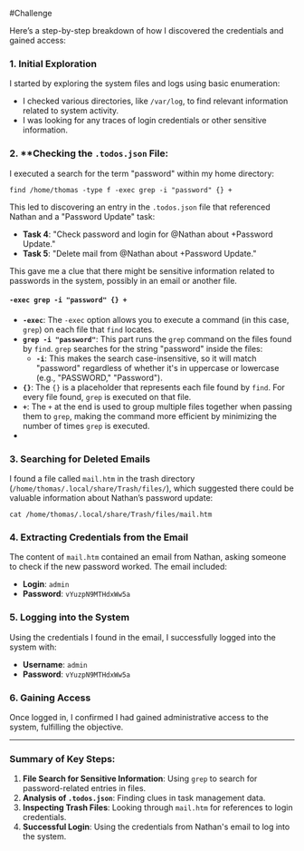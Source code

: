 #Challenge 

Here’s a step-by-step breakdown of how I discovered the credentials and gained access:

### 1. **Initial Exploration**
   I started by exploring the system files and logs using basic enumeration:
   - I checked various directories, like `/var/log`, to find relevant information related to system activity.
   - I was looking for any traces of login credentials or other sensitive information.

### 2. **Checking the `.todos.json` File:

   I executed a search for the term "password" within my home directory:
   
   ```
find /home/thomas -type f -exec grep -i "password" {} +
   ```

   This led to discovering an entry in the `.todos.json` file that referenced Nathan and a "Password Update" task:
   - **Task 4**: "Check password and login for @Nathan about +Password Update."
   - **Task 5**: "Delete mail from @Nathan about +Password Update."

   This gave me a clue that there might be sensitive information related to passwords in the system, possibly in an email or another file.

#### `-exec grep -i "password" {} +`

- **`-exec`**: The `-exec` option allows you to execute a command (in this case, `grep`) on each file that `find` locates.
- **`grep -i "password"`**: This part runs the `grep` command on the files found by `find`. `grep` searches for the string "password" inside the files:
    - **`-i`**: This makes the search case-insensitive, so it will match "password" regardless of whether it's in uppercase or lowercase (e.g., "PASSWORD," "Password").
- **`{}`**: The `{}` is a placeholder that represents each file found by `find`. For every file found, `grep` is executed on that file.
- **`+`**: The `+` at the end is used to group multiple files together when passing them to `grep`, making the command more efficient by minimizing the number of times `grep` is executed.
- 
### 3. **Searching for Deleted Emails**

   I found a file called `mail.htm` in the trash directory (`/home/thomas/.local/share/Trash/files/`), which suggested there could be valuable information about Nathan’s password update:
   
   ```
   cat /home/thomas/.local/share/Trash/files/mail.htm
   ```

### 4. **Extracting Credentials from the Email**

   The content of `mail.htm` contained an email from Nathan, asking someone to check if the new password worked. The email included:
   - **Login**: `admin`
   - **Password**: `vYuzpN9MTHdxWw5a`

### 5. **Logging into the System**

   Using the credentials I found in the email, I successfully logged into the system with:
   - **Username**: `admin`
   - **Password**: `vYuzpN9MTHdxWw5a`

### 6. **Gaining Access**
   Once logged in, I confirmed I had gained administrative access to the system, fulfilling the objective.

---

### Summary of Key Steps:

1. **File Search for Sensitive Information**: Using `grep` to search for password-related entries in files.
2. **Analysis of `.todos.json`**: Finding clues in task management data.
3. **Inspecting Trash Files**: Looking through `mail.htm` for references to login credentials.
4. **Successful Login**: Using the credentials from Nathan's email to log into the system.

